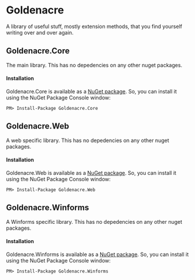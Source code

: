 # Goldenacre
A library of useful stuff, mostly extension methods, that you find yourself writing over and over again.

## Goldenacre.Core ##
The main library. This has no depedencies on any other nuget packages.

#### Installation ####

Goldenacre.Core is available as a [NuGet package](https://www.nuget.org/packages/Goldenacre.Core/ "NuGet package"). So, you can install it using the NuGet Package Console window:

```
PM> Install-Package Goldenacre.Core
```

## Goldenacre.Web ##
A web specific library. This has no depedencies on any other nuget packages. 

#### Installation ####

Goldenacre.Web is available as a [NuGet package](https://www.nuget.org/packages/Goldenacre.Web/ "NuGet package"). So, you can install it using the NuGet Package Console window:

```
PM> Install-Package Goldenacre.Web
```

## Goldenacre.Winforms ##
A Winforms specific library. This has no depedencies on any other nuget packages.

#### Installation ####

Goldenacre.Winforms is available as a [NuGet package](https://www.nuget.org/packages/Goldenacre.Winforms/ "NuGet package"). So, you can install it using the NuGet Package Console window:

```
PM> Install-Package Goldenacre.Winforms
```

